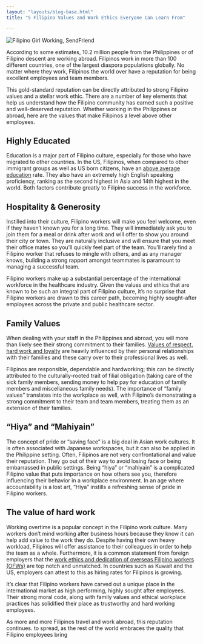 ```yaml
---
layout: "layouts/blog-base.html"
title: "5 Filipino Values and Work Ethics Everyone Can Learn From"

---
```


<img src= "/images/blogpics/filipino-girl-work-ethic.jpg" alt= "Filipino Girl Working, SendFriend" class= "img-responsive center-block">

<p>According to some estimates, 10.2 million people from the Philippines or
        of Filipino descent are working abroad. Filipinos work in more than 100
        different countries, one of the largest diaspora populations globally.
        No matter where they work, Filipinos the world over have a reputation
        for being excellent employees and team members.
      </p>
      <p>This gold-standard reputation can be directly attributed to strong Filipino
        values and a stellar work ethic.  There are a number of key elements that
        help us understand how the Filipino community has earned such a positive
        and well-deserved reputation. Whether working in the Philippines or abroad,
        here are the values that make Filipinos a level above other employees.</p>
      <h2>Highly Educated</h2>
      <p>Education is a major part of Filipino culture, especially for those who
        have migrated to other countries. In the US, Filipinos, when compared to
        other immigrant groups as well as US born citizens, have an <a href="https://www.migrationpolicy.org/article/filipino-immigrants-united-states">above average
        education</a> rate. They also have an extremely high English speaking
        proficiency, ranking as the second highest in Asia and 14th highest in
        the world. Both factors contribute greatly to Filipino success in the workforce.</p>
      <h2>Hospitality & Generosity</h2>
      <p>Instilled into their culture, Filipino workers will make you feel welcome,
        even if they haven’t known you for a long time. They will immediately
        ask you to join them for a meal or drink after work and will offer to
        show you around their city or town.  They are naturally inclusive and
        will ensure that you meet their office mates so you’ll quickly feel part
        of the team. You’ll rarely find a Filipino worker that refuses to mingle
        with others, and as any manager knows, building a strong rapport amongst
        teammates is paramount to managing a successful team.</p>
      <p>Filipino workers make up a substantial percentage of the international
        workforce in the healthcare industry. Given the values and ethics that
        are known to be such an integral part of Filipino culture, it’s no surprise
        that Filipino workers are drawn to this career path, becoming highly
        sought-after employees across the private and public healthcare sector.</p>
      <h2>Family Values</h2>
      <p>When dealing with your staff in the Philippines and abroad, you will more
        than likely see their strong commitment to their families. <a href="https://diversifyoss.com/newsroom/understanding-filipino-work-culture/" rel="noopener nofollow">Values of
        respect, hard work and loyalty</a> are heavily influenced by their personal
        relationships with their families and these carry over to their professional
        lives as well.</p>
      <p>Filipinos are responsible, dependable and hardworking;
        this can be directly attributed to the culturally-rooted trait of filial
        obligation (taking care of the sick family members, sending money to help
        pay for education of family members and miscellaneous family needs). The
        importance of “family values” translates into the workplace as well,
        with Filipino’s demonstrating a strong commitment to their team and
        team members, treating them as an extension of their families.</p>
      <h2>“Hiya” and “Mahiyain”</h2>
      <p>The concept of pride or “saving face” is a big deal in Asian work cultures.
        It is often associated with Japanese workspaces, but it can also be applied
        in the Philippine setting. Often, Filipinos are not very confrontational
        and value their reputation. They go out of their way to avoid losing face
        or being embarrassed in public settings. Being “hiya” or “mahiyain” is a
        complicated Filipino value that puts importance on how others see you,
        therefore influencing their behavior in a workplace environment. In an
        age where accountability is a lost art, “Hiya” instills a refreshing
        sense of pride in Filipino workers.</p>
      <h2>The value of hard work</h2>
      <p>Working overtime is a popular concept in the Filipino work culture.
        Many workers don’t mind working after business hours because they know
        it can help add value to the work they do.  Despite having their own
        heavy workload, Filipinos will offer assistance to their colleagues in
        order to help the team as a whole. Furthermore, it is a common statement
        from foreign employers that the <a href="https://www.pna.gov.ph/articles/1032498" rel="noopener nofollow">work ethics and dedication of overseas
        Filipino workers (OFWs)</a> are top notch and unmatched. In countries such
        as Kuwait and the US, employers can attest to this as hiring rates for
        Filipinos is growing.</p>
      <p>It’s clear that Filipino workers have carved out a unique place in the
        international market as high performing, highly sought after employees.
        Their strong moral code, along with family values and ethical workplace
        practices has solidified their place as trustworthy and hard working employees.</p>
      <p>As more and more Filipinos travel and work abroad, this reputation continues.
        to spread, as the rest of the world embraces the quality that Filipino employees bring</p>
